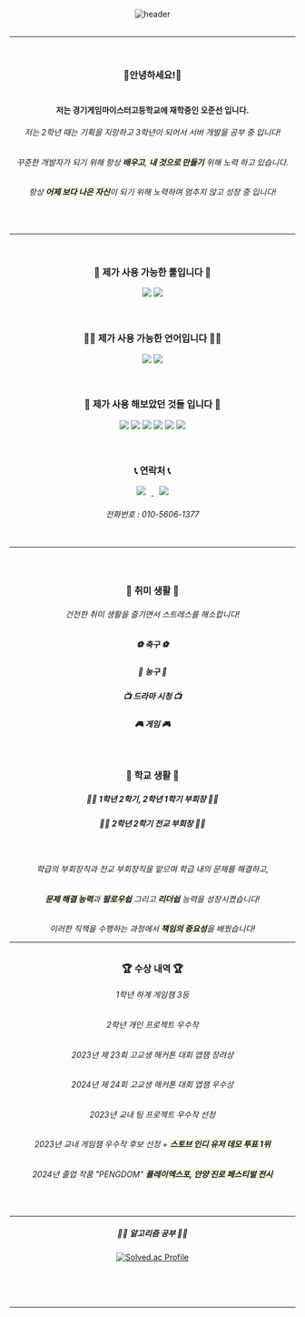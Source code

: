<div align=center>

![header](https://capsule-render.vercel.app/api?type=cylinder&color=838bb2&height=100&section=header&text=&nbsp;느리지만&nbsp;멈추지&nbsp;않는&nbsp;개발자,&nbsp;오준선입니다💻&fontColor=FFF0F8FF&fontSize=30&animation=fadeIn&fontAlignY=55)<br/><br/>  

---    
<br/>

### 👋안녕하세요!👋<br/><br/>
#### 저는 경기게임마이스터고등학교에 재학중인 오준선 입니다.
###### 저는 2학년 때는 기획을 지망하고 3학년이 되어서 서버 개발을 공부 중 입니다!
###### 꾸준한 개발자가 되기 위해 항상 <span style="background-color:Beige"><b>배우고</b></span>,  <span style="background-color:Beige"><b>내 것으로 만들기</b></span> 위해 노력 하고 있습니다.
###### 항상 <span style="background-color:Beige"><b>어제 보다 나은 자신</b></span>이 되기 위해 노력하며 멈추지 않고 성장 중 입니다!


<br/>

---
<br/>
  <h3 align="center"> 🔧 제가 사용 가능한 툴입니다 🔧 </h6>    
      
            
  <a href="https://unity.com/"><img src="https://img.shields.io/badge/Unity-FFFFFF?style=flat-square&logo=Unity&logoColor=black"/></a>
  <a href="https://visualstudio.microsoft.com/ko/"><img src="https://img.shields.io/badge/VisualStudio-5C2D91?style=flat-square&logo=VisualStudio&logoColor=white"/></a>    <br/><br/><br/>


<h3 align="center">👨‍💻 제가 사용 가능한 언어입니다 👨‍💻 </h6>  

  <a href="https://namu.wiki/w/C%23"><img src="https://img.shields.io/badge/C Sharp-00599C?style=flat-square&logo=CSharp&logoColor=white"/></a>
  <a href="https://namu.wiki/w/C%2B%2B"><img src="https://img.shields.io/badge/C++-00599C?style=flat-square&logo=C++&logoColor=white"/></a><br/><br/><br/>



<h3 align="center"> 🏫 제가 사용 해보았던 것들 입니다 🏫</h6>  

 <img src="https://img.shields.io/badge/JavaScript-F7DF1E?style=flat-square&logo=javascript&logoColor=white"/>
   <img src="https://img.shields.io/badge/NodeJS-339933?style=flat-square&logo=nodedotjs&logoColor=white"/>
   <img src="https://img.shields.io/badge/MySQL-4479A1?style=flat-square&logo=mysql&logoColor=white"/>
   <img src="https://img.shields.io/badge/HTML5-E34F26?style=flat-square&logo=html5&logoColor=white"/>
    <a href="https://daringfireball.net/projects/markdown/"><img src="https://img.shields.io/badge/Markdown-000000?style=flat-square&logo=Markdown&logoColor=black"/></a> 
    <a href="https://namu.wiki/w/C%EC%96%B8%EC%96%B4"><img src="https://img.shields.io/badge/C-A8B9CC?style=flat-square&logo=C&logoColor=white"/></a>
    <br/><br/><br/>

<h3 align="center">📞 연락처 📞</h6>        
 <a href="mailto:01022091377a@gmail.com">
    <img 
        src="https://img.shields.io/badge/Gmail-d14836?style=flat-square&logo=Gmail&logoColor=white&link=mailto:sue9340@gmail.com"
        style="height : auto; margin-left : 10px; margin-right : 10px;"/>
</a>
   
   <a href="https://www.instagram.com/junseon_o/">
    <img 
        src="http://img.shields.io/badge/-Instagram-black?style=flat&logo=Instagram&link=https://instagram.com/su_iin2/"
        style="height : auto; margin-left : 10px; margin-right : 10px;"/>
</a>
<h6> 전화번호 : 010-5606-1377
<br/><br/><br/>

---    
</br>

  <h3 align="center"> 💪 취미 생활 💪 </h6>    
  
###### 건전한 취미 생활을 즐기면서 스트레스를 해소합니다!
  
 ##### ⚽ 축구 ⚽
 ##### 🏀 농구 🏀
 ##### 📺 드라마 시청 📺
 ##### 🎮 게임 🎮
</br>

  <h3 align="center">  🏫 학교 생활 🏫 </h6>    
  
##### 🧑‍🎓 1학년 2학기, 2학년 1학기 부회장 🧑‍🎓
##### 🧑‍🎓 2학년 2학기 전교 부회장 🧑‍🎓
</br>
<h6 align="center"> 학급의 부회장직과 전교 부회장직을 맡으며 학급 내의 문제를 해결하고,
<h6 align="center"> <span style="background-color:Beige"><b>문제 해결 능력</b></span>과  <span style="background-color:Beige"><b>팔로우쉽</b></span> 그리고  <span style="background-color:Beige"><b>리더쉽</b></span> 능력을 성장시켰습니다! 
<h6 align="center"> 이러한 직책을 수행하는 과정에서 <span style="background-color:Beige"><b>책임의 중요성</b></span>을 배웠습니다!
  
</br>

---



<h3 align="center">🏆 수상 내역 🏆</h3>

###### 1학년 하계 게임잼 3등
###### 2학년 개인 프로젝트 우수작
###### 2023년 제 23회 고교생 해커톤 대회 앱잼 장려상
###### 2024년 제 24회 고교생 해커톤 대회 앱잼 우수상
###### 2023년  교내 팀 프로젝트 우수작 선정
###### 2023년 교내 게임잼 우수작 후보 선정 + <span style="background-color:Beige"><b>스토브 인디 유저 데모 투표 1위</b></span>
###### 2024년 졸업 작품 "PENGDOM" <span style="background-color:Beige"><b>플레이엑스포, 안양 진로 페스티벌 전시</b></span>
<br/>

---

<h5 align="center">👨‍💻 알고리즘 공부 👨‍💻</h5>   


[![Solved.ac Profile](http://mazassumnida.wtf/api/v2/generate_badge?boj=junsuno)](https://solved.ac/junsuno/)

<br/><br/><br/>

    

--- 
